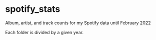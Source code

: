 # spotify_stats
Album, artist, and track counts for my Spotify data until February 2022

Each folder is divided by a given year.
